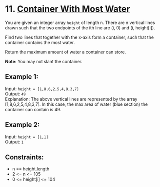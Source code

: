 # 11. [Container With Most Water](https://leetcode.com/problems/container-with-most-water)

You are given an integer array `height` of length n. There are n vertical lines drawn such that the two endpoints of the ith line are (i, 0) and (i, height[i]).

Find two lines that together with the x-axis form a container, such that the container contains the most water.

Return the maximum amount of water a container can store.

**Note:** You may not slant the container.

## Example 1:

Input: `height = [1,8,6,2,5,4,8,3,7]`  
Output: `49`  
Explanation: The above vertical lines are represented by the array [1,8,6,2,5,4,8,3,7]. In this case, the max area of water (blue section) the container can contain is 49.

## Example 2:

Input: `height = [1,1]`  
Output: `1`

## Constraints:

- n == height.length
- 2 <= n <= 105
- 0 <= height[i] <= 104
